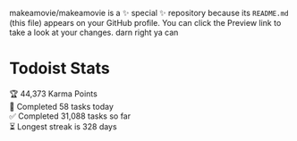 makeamovie/makeamovie is a ✨ special ✨ repository because its `README.md` (this file) appears on your GitHub profile.
You can click the Preview link to take a look at your changes. darn right ya can

# Todoist Stats

<!-- TODO-IST:START -->
🏆  44,373 Karma Points           
🌸  Completed 58 tasks today           
✅  Completed 31,088 tasks so far           
⏳  Longest streak is 328 days
<!-- TODO-IST:END -->